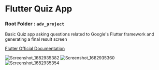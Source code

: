 # Flutter Quiz App

### Root Folder : `adv_project`

Basic Quiz app asking questions related to Google's Flutter framework and generating a final result screen

[Flutter Official Documentation](https://flutter.dev)

![Screenshot_1682935382](https://user-images.githubusercontent.com/97968307/235440493-669e5020-38a5-4205-a503-00579b15d402.png)
![Screenshot_1682935360](https://user-images.githubusercontent.com/97968307/235440492-5bfb88ee-06d0-405d-9c10-33ad08a7079e.png)
![Screenshot_1682935354](https://user-images.githubusercontent.com/97968307/235440488-7eaba4d8-6e02-4c47-be09-24f2167fcdfd.png)
